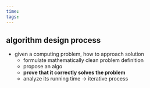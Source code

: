 ```yaml
---
time: 
tags:
---
```

## algorithm design process
- given a computing problem, how to approach solution
	- formulate mathematically clean problem definition
	- propose an algo
	- **prove that it correctly solves the problem**
	- analyze its running time
	-> iterative process